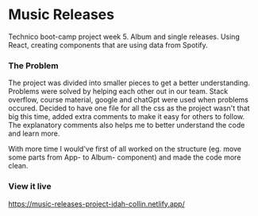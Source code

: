 
# Music Releases

Technico boot-camp project week 5. Album and single releases. Using React, creating components that are using data from Spotify.

### The Problem

The project was divided into smaller pieces to get a better understanding. Problems were solved by helping each other out in our team. Stack overflow, course material, google and chatGpt were used when problems occured. Decided to have one file for all the css as the project wasn't that big this time, added extra comments to make it easy for others to follow. The explanatory comments also helps me to better understand the code and learn more. 

With more time I would've first of all worked on the structure (eg. move some parts from App- to Album- component) and made the code more clean.

### View it live

https://music-releases-project-idah-collin.netlify.app/
